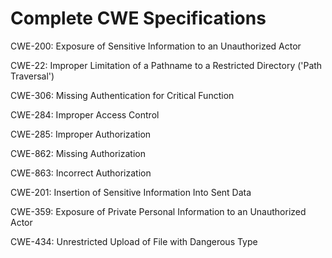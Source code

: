 

# Complete CWE Specifications

CWE-200: Exposure of Sensitive Information to an Unauthorized Actor

CWE-22: Improper Limitation of a Pathname to a Restricted Directory ('Path Traversal')

CWE-306: Missing Authentication for Critical Function

CWE-284: Improper Access Control

CWE-285: Improper Authorization

CWE-862: Missing Authorization

CWE-863: Incorrect Authorization

CWE-201: Insertion of Sensitive Information Into Sent Data

CWE-359: Exposure of Private Personal Information to an Unauthorized Actor

CWE-434: Unrestricted Upload of File with Dangerous Type